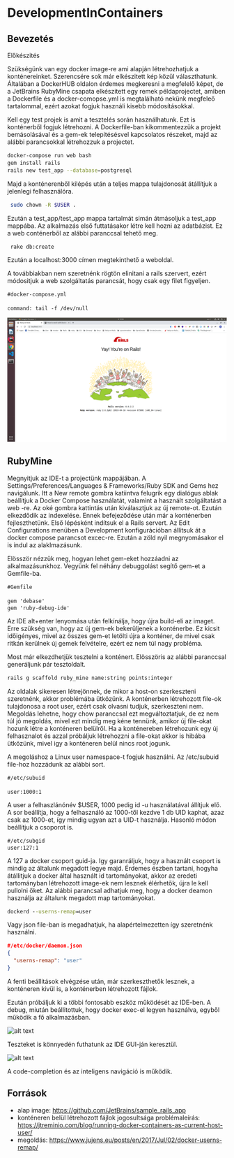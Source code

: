 # DevelopmentInContainers
## Bevezetés 

Előkészités

Szükségünk van egy docker image-re ami alapján létrehozhatjuk a konténereinket. Szerencsére sok már elkészitett kép közül választhatunk. Általában a DockerHUB oldalon érdemes megkeresni a megfelelő képet, de a JetBrains RubyMine csapata elkészitett egy remek példaprojectet, amiben a Dockerfile és a docker-comopse.yml is megtalálható nekünk megfeleő tartalommal, ezért azokat fogjuk használi kisebb módosításokkal.

Kell egy test projek is amit a tesztelés során használhatunk. Ezt is konténerből fogjuk létrehozni. A Dockerfile-ban kikommentezzük a projekt bemásolásával és a gem-ek telepitésésvel kapcsolatos részeket, majd az alábbi parancsokkal létrehozzuk a projectet. 

```sh
docker-compose run web bash
gem install rails 
rails new test_app --database=postgresql

```

Majd a konténerenből kilépés után a teljes mappa tulajdonosát átállítjuk a jelenlegi felhasználóra.

```sh
 sudo chown -R $USER .
```
Ezután a test_app/test_app mappa tartalmát simán átmásoljuk a test_app mappába. 
Az alkalmazás első futtatásakor létre kell hozni az adatbázist. Ez a web conténerből az alábbi paranccsal tehető meg.

```sh
 rake db:create
```

Ezután a localhost:3000 címen megtekinthető a weboldal.

A továbbiakban nem szeretnénk rögtön elinitani a rails szervert, ezért módositjuk a web szolgáltatás parancsát, hogy csak egy filet figyeljen.

```docker-compose
#docker-compose.yml

command: tail -f /dev/null
```

![alt text](images/start.png "Image")

## RubyMine
Megnyitjuk az IDE-t a projectünk mappájában. A Settings/Preferences/Languages & Frameworks/Ruby SDK and Gems
hez navigálunk. Itt a New remote gombra katiintva felugrik egy dialógus ablak beállítjuk a Docker Compose használatát, valamint a használt szolgáltatást a web -re. Az oké gombra kattintás után kiválasztjuk az új remote-ot. Ezután elkezdődik az indexelése. Ennek befejeződése után már a konténerben fejleszthetünk. Első lépésként indítsuk el a Rails servert. Az Edit Configurations menüben a Development konfigurációban állítsuk át a docker compose parancsot excec-re. Ezután a zöld nyil megnyomásakor el is indul az alaklmazásunk.

Elösször nézzük meg, hogyan lehet gem-eket hozzáadni az alkalmazásunkhoz. Vegyünk fel néhány debuggolást segítő gem-et a Gemfile-ba.

```Gemfile
#Gemfile

gem 'debase'
gem 'ruby-debug-ide'
```  
Az IDE alt+enter lenyomása után felkínálja, hogy újra build-eli az imaget. Erre szükség van, hogy az új gem-ek bekerüljenek a konténerbe. Ez kicsit időigényes, mivel az összes gem-et letölti újra a konténer, de mivel csak ritkán kerülnek új gemek felvételre, ezért ez nem túl nagy probléma.

Most már elkezdhetjük tesztelni a konténert. Elösszöris az alábbi paranccsal generáljunk pár tesztoldalt.

```sh
rails g scaffold ruby_mine name:string points:integer
```

Az oldalak sikeresen létrejönnek, de mikor a host-on szerkeszteni szeretnénk, akkor problémába ütközünk. A konténerben létrehozott file-ok tulajdonosa a root user, ezért csak olvasni tudjuk, szerkeszteni nem. Megoldás lehetne, hogy chow paranccsal ezt megváltoztatjuk, de ez nem túl jó megoldás, mivel ezt mindig meg kéne tennünk, amikor új file-okat hozunk létre a konténeren belülről. Ha a konténereben létrehozunk egy új felhasznalot és azzal próbáljuk létrehozzni a file-okat akkor is hibába ütközünk, mivel igy a konténeren belül nincs root jogunk. 

A megoláshoz a Linux user namespace-t fogjuk használni. Az /etc/subuid file-hoz hozzádunk az alábbi sort.

```
#/etc/subuid

user:1000:1
```
A user a felhaszlánónév $USER, 1000 pedig id -u használatával állítjuk elő. A sor beállítja, hogy a felhasználó az 1000-től kezdve 1 db UID kaphat, azaz csak az 1000-et, így mindig ugyan azt a UID-t használja. Hasonló módon beállítjuk a csoporot is.

```
#/etc/subgid
user:127:1
```

A 127 a docker csoport guid-ja. Igy garanráljuk, hogy a használt csoport is mindig az általunk megadott legye majd. Érdemes észben tartani, hogyha átállitjuk a docker által használt id tartományokat, akkor az eredeti tartományban létrehozott image-ek nem lesznek élérhetők, újra le kell pullolni őket. Az alábbi parancsal adhatjuk meg, hogy a docker deamon használja az általunk megadott map tartományokat.

```cmd
dockerd --userns-remap=user
```

Vagy json file-ban is megadhatjuk, ha alapértelmezetten így szeretnénk használni.

```json
#/etc/docker/daemon.json
{
  "userns-remap": "user"
}
```
A fenti beállitások elvégzése után, már szerkeszthetők lesznek, a konténeren kivül is, a konténerben létrehozott fájlok.

Ezután próbáljuk ki a többi fontosabb eszköz működését az IDE-ben. A debug, miután beállitottuk, hogy docker exec-el legyen használva, egyből működik a fő alkalmazásban.

![alt text](images/mines_debug.png "Image")

Teszteket is könnyedén futhatunk az IDE GUI-ján keresztül.

![alt text](images/test.png "Image")

A code-completion és az inteligens navigáció is működik.

## Források
- alap image: https://github.com/JetBrains/sample_rails_app
- konténeren belül létrehozott fájlok jogosultsága problémaleírás: https://jtreminio.com/blog/running-docker-containers-as-current-host-user/
- megoldás: https://www.jujens.eu/posts/en/2017/Jul/02/docker-userns-remap/